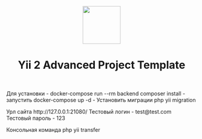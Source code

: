 <p align="center">
    <a href="https://github.com/yiisoft" target="_blank">
        <img src="https://avatars0.githubusercontent.com/u/993323" height="100px">
    </a>
    <h1 align="center">Yii 2 Advanced Project Template</h1>
    <br>
</p>
<p>
Для установки
- docker-compose run --rm backend composer install
- запустить docker-compose up -d 
- Установить миграции php yii migration
</p>
<p>
Урл сайта
http://127.0.0.1:21080/
Тестовый логин - test@test.com
Тестовый пароль - 123
</p>
<p>
Консольная команда php yii transfer
</p>
